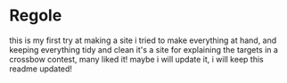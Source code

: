 # Regole
this is my first try at making a site
i tried to make everything at hand, and keeping everything tidy and clean
it's a site for explaining the targets in a crossbow contest, many liked it!
maybe i will update it, i will keep this readme updated!
